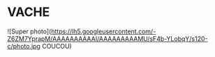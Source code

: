 VACHE
====

![Super photo](https://lh5.googleusercontent.com/-Z6ZM7YprapM/AAAAAAAAAAI/AAAAAAAAAMU/sF4b-YLobqY/s120-c/photo.jpg COUCOU)
